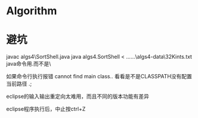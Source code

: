 # Algorithm

# 避坑
javac algs4\SortShell.java
java algs4.SortShell < ..\..\..\algs4-data\32Kints.txt
java命令用.而不是\

如果命令行执行报错 cannot find main class..
看看是不是CLASSPATH没有配置当前路径 .;

eclipse的输入输出重定向太难用，而且不同的版本功能有差异

eclipse程序执行后，中止按ctrl+Z